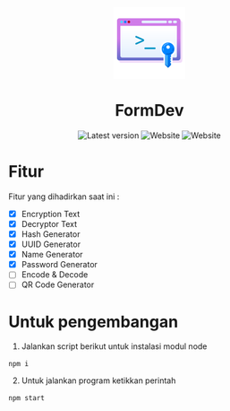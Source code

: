 <p align="center">
  <img width="128" align="center" src="/build/icon.png">
</p>
<h1 align="center">
  FormDev
</h1>
<p align="center">
  <a style="text-decoration:none" href="https://github.com/rzak23/FormDev/releases" target="_blank">
    <img src="https://img.shields.io/badge/version-1.4.4-green" alt="Latest version" />
  </a>
  <a style="text-decoration:none" href="https://rzak23.github.io" target="_blank">
    <img src="https://img.shields.io/badge/website-rzak23.github.io-yellow" alt="Website" />
  </a>
  <a style="text-decoration:none" href="https://electronjs.org" target="_blank">
    <img src="https://img.shields.io/badge/build-electron-blue?style=build&logo=electron" alt="Website" />
  </a>
</p>

# Fitur

Fitur yang dihadirkan saat ini :

- [x] Encryption Text
- [x] Decryptor Text
- [x] Hash Generator
- [x] UUID Generator
- [x] Name Generator
- [x] Password Generator
- [ ] Encode & Decode
- [ ] QR Code Generator

# Untuk pengembangan

1. Jalankan script berikut untuk instalasi modul node
```
npm i
```
2. Untuk jalankan program ketikkan perintah
```
npm start
```